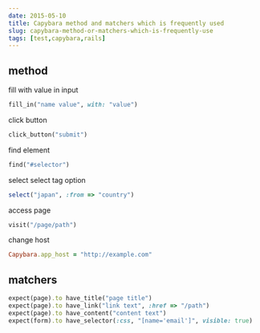 ```yaml
---
date: 2015-05-10
title: Capybara method and matchers which is frequently used
slug: capybara-method-or-matchers-which-is-frequently-use
tags: [test,capybara,rails]
---
```


## method

fill with value in input
```ruby
fill_in("name value", with: "value")
```

click button
```ruby
click_button("submit")
```

find element
```ruby
find("#selector")
```

select select tag option
```ruby
select("japan", :from => "country")
```

access page
```ruby
visit("/page/path")
```

change host
```ruby
Capybara.app_host = "http://example.com"
```

## matchers

```ruby
expect(page).to have_title("page title")
expect(page).to have_link("link text", :href => "/path")
expect(page).to have_content("content text")
expect(form).to have_selector(:css, "[name='email']", visible: true)
```
